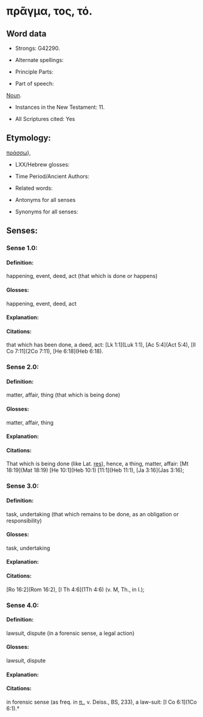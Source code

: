 # πρᾶγμα, τος, τό.

<!-- Status: S2=NeedsReview -->
<!-- Lexica used for edits: BDAG, FFM, LN, A-S -->

## Word data

* Strongs: G42290.

* Alternate spellings:



* Principle Parts: 


* Part of speech: 

[Noun](http://ugg.readthedocs.io/en/latest/noun.html).

* Instances in the New Testament: 11.

* All Scriptures cited: Yes

## Etymology: 

[πράσσω]()),

* LXX/Hebrew glosses: 


* Time Period/Ancient Authors: 


* Related words: 

* Antonyms for all senses

* Synonyms for all senses: 


## Senses: 


### Sense  1.0: 

#### Definition: 

happening, event, deed, act (that which is done or happens)

#### Glosses: 

happening, event, deed, act

#### Explanation: 


#### Citations: 

that which has been done, a deed, act: [Lk 1:1](Luk 1:1), [Ac 5:4](Act 5:4), [II Co 7:11](2Co 7:11), [He 6:18](Heb 6:18).


### Sense  2.0: 

#### Definition: 

matter, affair, thing (that which is being done)

#### Glosses: 

matter, affair, thing

#### Explanation: 


#### Citations: 

That which is being done (like Lat. [res]()), hence, a thing, matter, affair: [Mt 18:19](Mat 18:19) [He 10:1](Heb 10:1) [11:1](Heb 11:1), [Ja 3:16](Jas 3:16);


### Sense  3.0: 

#### Definition: 

task, undertaking (that which remains to be done, as an obligation or responsibility)

#### Glosses: 

task, undertaking


#### Explanation: 


#### Citations: 

[Ro 16:2](Rom 16:2), [I Th 4:6](1Th 4:6) (v. M, Th., in l.);


### Sense  4.0: 

#### Definition: 

lawsuit, dispute (in a forensic sense, a legal action)

#### Glosses: 

lawsuit, dispute

#### Explanation:
 

#### Citations: 

in forensic sense (as freq. in [π.](), v. Deiss., BS, 233), a law-suit: [I Co 6:1](1Co 6:1).†